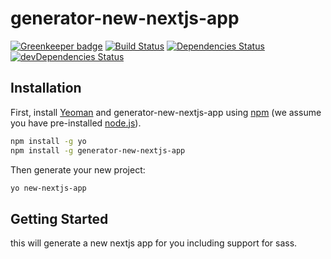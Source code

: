 # generator-new-nextjs-app

[![Greenkeeper badge](https://badges.greenkeeper.io/mcansh/generator-new-nextjs-app.svg)](https://greenkeeper.io/)
[![Build Status](https://travis-ci.org/mcansh/generator-new-nextjs-app.svg?branch=master)](https://travis-ci.org/mcansh/generator-new-nextjs-app)
[![Dependencies Status](https://david-dm.org/mcansh/generator-new-nextjs-app/status.svg)](https://david-dm.org/mcansh/generator-new-nextjs-app)
[![devDependencies Status](https://david-dm.org/mcansh/generator-new-nextjs-app/dev-status.svg)](https://david-dm.org/mcansh/generator-new-nextjs-app?type=dev)

## Installation

First, install [Yeoman](http://yeoman.io) and generator-new-nextjs-app using [npm](https://www.npmjs.com/) (we assume you have pre-installed [node.js](https://nodejs.org/)).

```bash
npm install -g yo
npm install -g generator-new-nextjs-app
```

Then generate your new project:

```bash
yo new-nextjs-app
```

## Getting Started

this will generate a new nextjs app for you including support for sass.
